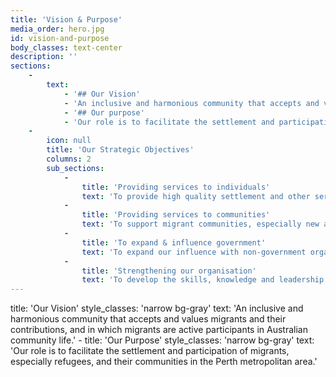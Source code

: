 ```yaml
---
title: 'Vision & Purpose'
media_order: hero.jpg
id: vision-and-purpose
body_classes: text-center
description: ''
sections:
    -
        text:
            - '## Our Vision'
            - 'An inclusive and harmonious community that accepts and values migrants and their contributions, and in which migrants are active participants in Australian community life.'
            - '## Our purpose'
            - 'Our role is to facilitate the settlement and participation of migrants, especially refugees, and their communities in the Perth metropolitan area.'
    -
        icon: null
        title: 'Our Strategic Objectives'
        columns: 2
        sub_sections:
            -
                title: 'Providing services to individuals'
                text: 'To provide high quality settlement and other services to migrants, particularly refugees and humanitarian entrants, and to develop new services based on their needs.'
            -
                title: 'Providing services to communities'
                text: 'To support migrant communities, especially new and emerging communities, to develop their skills, knowledge, independence and capacity.'
            -
                title: 'To expand & influence government'
                text: 'To expand our influence with non-government organisations, government, industry and the community to promote more responsive, inclusive and appropriate mainstream services.'
            -
                title: 'Strengthening our organisation'
                text: 'To develop the skills, knowledge and leadership within our organisation to imprive the financial sustainability, quality and responsiveness of our services.'
---
```


title: 'Our Vision'
        style_classes: 'narrow bg-gray'
        text: 'An inclusive and harmonious community that accepts and values migrants and their contributions, and in which migrants are active participants in Australian community life.'
    -
        title: 'Our Purpose'
        style_classes: 'narrow bg-gray'
        text: 'Our role is to facilitate the settlement and participation of migrants, especially refugees, and their communities in the Perth metropolitan area.'